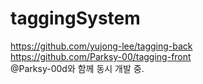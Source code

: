 # taggingSystem

https://github.com/yujong-lee/tagging-back   
https://github.com/Parksy-00/tagging-front   
@Parksy-00d와 함께 동시 개발 중.
